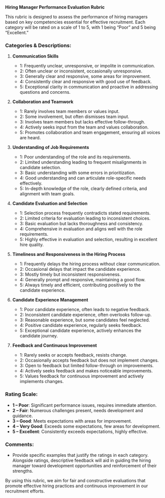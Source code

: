 **Hiring Manager Performance Evaluation Rubric**

This rubric is designed to assess the performance of hiring managers based on key competencies essential for effective recruitment. Each category will be rated on a scale of 1 to 5, with 1 being “Poor” and 5 being “Excellent.” 

### Categories & Descriptions:

1. **Communication Skills**
   - 1: Frequently unclear, unresponsive, or impolite in communication.
   - 2: Often unclear or inconsistent, occasionally unresponsive.
   - 3: Generally clear and responsive, some areas for improvement.
   - 4: Consistently clear and responsive with good use of feedback.
   - 5: Exceptional clarity in communication and proactive in addressing questions and concerns.

2. **Collaboration and Teamwork**
   - 1: Rarely involves team members or values input.
   - 2: Some involvement, but often dismisses team input.
   - 3: Involves team members but lacks effective follow-through.
   - 4: Actively seeks input from the team and values collaboration.
   - 5: Promotes collaboration and team engagement, ensuring all voices are heard.

3. **Understanding of Job Requirements**
   - 1: Poor understanding of the role and its requirements.
   - 2: Limited understanding leading to frequent misalignments in candidate selection.
   - 3: Basic understanding with some errors in prioritization.
   - 4: Good understanding and can articulate role-specific needs effectively.
   - 5: In-depth knowledge of the role, clearly defined criteria, and alignment with team goals.

4. **Candidate Evaluation and Selection**
   - 1: Selection process frequently contradicts stated requirements.
   - 2: Limited criteria for evaluation leading to inconsistent choices.
   - 3: Basic evaluation but lacks thoroughness and consistency.
   - 4: Comprehensive in evaluation and aligns well with the role requirements.
   - 5: Highly effective in evaluation and selection, resulting in excellent hire quality.

5. **Timeliness and Responsiveness in the Hiring Process**
   - 1: Frequently delays the hiring process without clear communication.
   - 2: Occasional delays that impact the candidate experience.
   - 3: Mostly timely but inconsistent responsiveness.
   - 4: Generally prompt and responsive, maintaining a good flow.
   - 5: Always timely and efficient, contributing positively to the candidate experience.

6. **Candidate Experience Management**
   - 1: Poor candidate experience, often leads to negative feedback.
   - 2: Inconsistent candidate experience, often overlooks follow-up.
   - 3: Reasonable experience, but some candidates feel neglected.
   - 4: Positive candidate experience, regularly seeks feedback.
   - 5: Exceptional candidate experience, actively enhances the candidate journey.

7. **Feedback and Continuous Improvement**
   - 1: Rarely seeks or accepts feedback, resists change.
   - 2: Occasionally accepts feedback but does not implement changes.
   - 3: Open to feedback but limited follow-through on improvements.
   - 4: Actively seeks feedback and makes noticeable improvements.
   - 5: Values feedback for continuous improvement and actively implements changes.

### Rating Scale:
- **1 – Poor**: Significant performance issues, requires immediate attention.
- **2 – Fair**: Numerous challenges present, needs development and guidance.
- **3 – Good**: Meets expectations with areas for improvement.
- **4 – Very Good**: Exceeds some expectations, few areas for development.
- **5 – Excellent**: Consistently exceeds expectations, highly effective.

### Comments:
- Provide specific examples that justify the ratings in each category. Alongside ratings, descriptive feedback will aid in guiding the hiring manager toward development opportunities and reinforcement of their strengths.

By using this rubric, we aim for fair and constructive evaluations that promote effective hiring practices and continuous improvement in our recruitment efforts.
